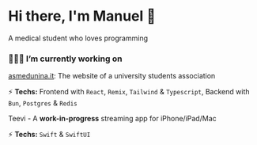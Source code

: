 # Hi there, I'm Manuel 👋
A medical student who loves programming

### 👨🏼‍💻 I’m currently working on

[asmedunina.it](https://asmedunina.it): The website of a university students association

⚡️ **Techs:** Frontend with `React`, `Remix`, `Tailwind` & `Typescript`, Backend with `Bun`, `Postgres` & `Redis`

Teevi - A **work-in-progress** streaming app for iPhone/iPad/Mac

⚡️ **Techs:** `Swift` & `SwiftUI`

<!--
**manueldidonna/manueldidonna** is a ✨ _special_ ✨ repository because its `README.md` (this file) appears on your GitHub profile.

Here are some ideas to get you started:

- 🔭 I’m currently working on ...
- 🌱 I’m currently learning ...
- 👯 I’m looking to collaborate on ...
- 🤔 I’m looking for help with ...
- 💬 Ask me about ...
- 📫 How to reach me: ...
- 😄 Pronouns: ...
- ⚡ Fun fact: ...
-->
